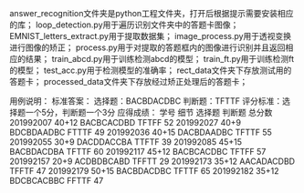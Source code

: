 answer_recognition文件夹是python工程文件夹，打开后根据提示需要安装相应的库；
loop_detection.py用于遍历识别文件夹中的答题卡图像；
EMNIST_letters_extract.py用于提取数据集；
image_process.py用于透视变换进行图像的矫正；
process.py用于对提取的答题框内的图像进行识别并且返回相应的结果；
train_abcd.py用于训练检测abcd的模型；
train_ft.py用于训练检测ft的模型；
test_acc.py用于检测模型的准确率；
rect_data文件夹下存放测试用的答题卡；
processed_data文件夹下存放经过矫正处理后的答题卡；

用例说明：
标准答案： 选择题：BACBDACDBC     判断题：TFTTF
评分标准：选择题一个5分，判断题一个3分
应得成绩：
     学号          细节           选择题             判断题       总分数
201992007   40+12   BACBCACDBD       TFTFF  	  52
201992027   40+9     BDCBDAADBC       FTTTF   	  49
201992036   40+15   DACBDAADBC       TFTTF   	  55
201992055   30+9     DACDDACCBA       TTFTF  	  39
201992085   45+15   BACBDACDBA        TFTTF  	  60
201992117   45+12   BACBCACDBC         TFTFF 	  57
201992157   20+9     ACDBDBCABD        TFFTT  	  29
201992173   35+12   AACADACDBD        TFFTF 	  47
201992179   50+15   BACBDACDBC         TFTTF  	  65
201992182   35+12   BDCBCACBBC          FFTTF  	  47